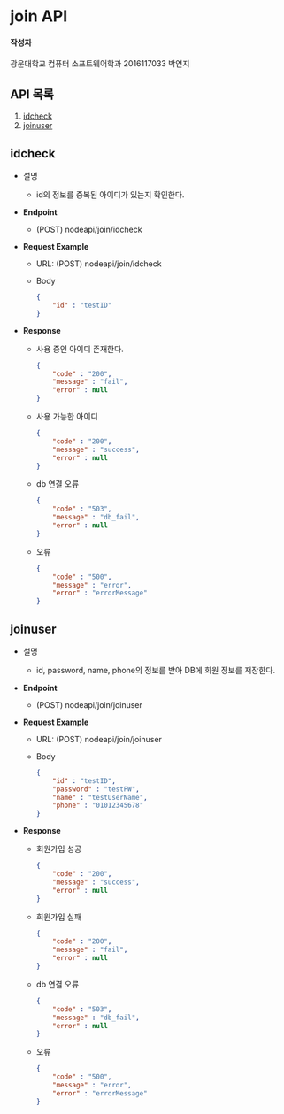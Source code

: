 # join API

#### 작성자

광운대학교 컴퓨터 소프트웨어학과 2016117033 박연지

## API 목록

1. [idcheck](#1)
2. [joinuser](#2)

<a name="1"></a>

## idcheck

- 설명

  - id의 정보를 중복된 아이디가 있는지 확인한다.

- **Endpoint**

  - (POST) nodeapi/join/idcheck

- **Request Example**

  - URL: (POST) nodeapi/join/idcheck

  - Body

    ```json
    {
        "id" : "testID"
    }
    ```

    

- **Response**

  - 사용 중인 아이디 존재한다.

    ```json
    {
        "code" : "200",
        "message" : "fail",
        "error" : null
    }
    ```

  - 사용 가능한 아이디

    ```json
    {
        "code" : "200",
        "message" : "success",
        "error" : null
    }
    ```

  - db 연결 오류

    ```json
    {
        "code" : "503",
        "message" : "db_fail",
        "error" : null
    }
    ```

  - 오류

    ```json
    {
        "code" : "500",
        "message" : "error",
    	"error" : "errorMessage"
    }
    ```

    

<a name="2"></a>

## joinuser

- 설명

  - id,  password, name, phone의 정보를 받아 DB에 회원 정보를 저장한다.

- **Endpoint**

  - (POST) nodeapi/join/joinuser

- **Request Example**

  - URL: (POST) nodeapi/join/joinuser

  - Body

    ```json
    {
        "id" : "testID",
        "password" : "testPW",
        "name" : "testUserName",
        "phone" : "01012345678"
    }
    ```

    

- **Response**

  - 회원가입 성공

    ```json
    {
        "code" : "200",
        "message" : "success",
        "error" : null
    }
    ```

  - 회원가입 실패

    ```json
    {
        "code" : "200",
        "message" : "fail",
        "error" : null
    }
    ```

  - db 연결 오류

    ```json
    {
        "code" : "503",
        "message" : "db_fail",
        "error" : null
    }
    ```

  - 오류

    ```json
    {
        "code" : "500",
        "message" : "error",
    	"error" : "errorMessage"    
    }
    ```

